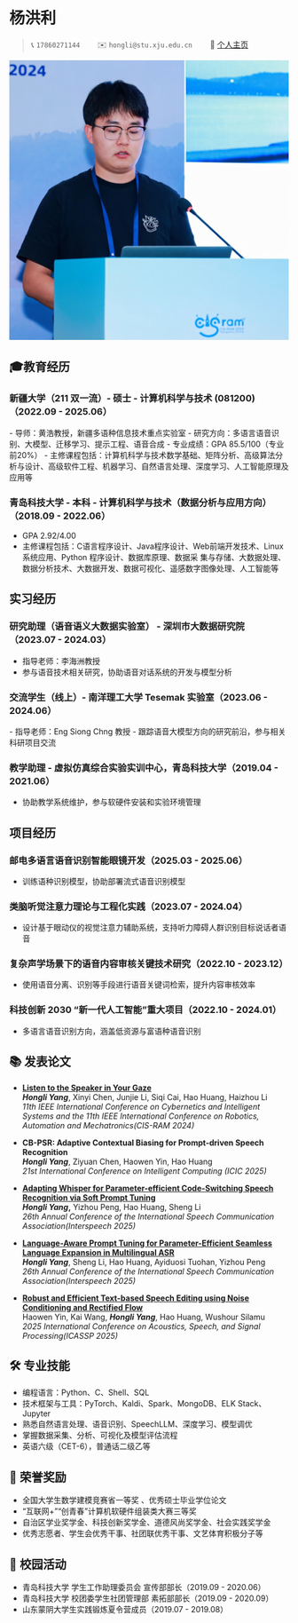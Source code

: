 # 杨洪利



> <span alt="icon">📞</span> `17860271144`&emsp;&emsp; <span alt="icon">✉️</span> `hongli@stu.xju.edu.cn`&emsp;&emsp; <span alt="icon">📒</span> [个人主页](https://baixf-xyz.github.io)

<img alt="avatar" src="./avatar.jpg">

## 🎓教育经历

<div alt="entry-title">
  <h3>新疆大学（211 双一流）- 硕士 - 计算机科学与技术 (081200)（2022.09 - 2025.06）</h3>
</div>
- 导师：黄浩教授，新疆多语种信息技术重点实验室  
- 研究方向：多语言语音识别、大模型、迁移学习、提示工程、语音合成  
- 专业成绩：GPA 85.5/100（专业前20%）  
- 主修课程包括：计算机科学与技术数学基础、矩阵分析、高级算法分析与设计、高级软件工程、机器学习、自然语言处理、深度学习、人工智能原理及应用等

<div alt="entry-title">
  <h3>青岛科技大学 - 本科 - 计算机科学与技术（数据分析与应用方向）（2018.09 - 2022.06）</h3>
</div>

- GPA 2.92/4.00  
- 主修课程包括：C语言程序设计、Java程序设计、Web前端开发技术、Linux 系统应用、Python 程序设计、数据库原理、数据采 集与存储、大数据处理、数据分析技术、大数据开发、数据可视化、遥感数字图像处理、人工智能等

## 实习经历

<div alt="entry-title">
  <h3>研究助理（语音语义大数据实验室） - 深圳市大数据研究院（2023.07 - 2024.03）</h3>
</div>

- 指导老师：李海洲教授  
- 参与语音技术相关研究，协助语音对话系统的开发与模型分析

<div alt="entry-title">
  <h3>交流学生（线上）- 南洋理工大学 Tesemak 实验室（2023.06 - 2024.06）</h3>
</div>
- 指导老师：Eng Siong Chng 教授  
- 跟踪语音大模型方向的研究前沿，参与相关科研项目交流

<div alt="entry-title">
  <h3>教学助理 - 虚拟仿真综合实验实训中心，青岛科技大学（2019.04 - 2021.06）</h3>
</div>

- 协助教学系统维护，参与软硬件安装和实验环境管理

## 项目经历

### 邮电多语言语音识别智能眼镜开发（2025.03 - 2025.06）

- 训练语种识别模型，协助部署流式语音识别模型

### 类脑听觉注意力理论与工程化实践（2023.07 - 2024.04）

- 设计基于眼动仪的视觉注意力辅助系统，支持听力障碍人群识别目标说话者语音  

### 复杂声学场景下的语音内容审核关键技术研究（2022.10 - 2023.12）

- 使用语音分离、识别等手段进行语音关键词检索，提升内容审核效率

### 科技创新 2030 “新一代人工智能”重大项目（2022.10 - 2024.01）

- 多语言语音识别方向，涵盖低资源与富语种语音识别

## 📚 发表论文

- [**Listen to the Speaker in Your Gaze**](https://ieeexplore.ieee.org/abstract/document/10672879/)  
  ***Hongli Yang***, Xinyi Chen, Junjie Li, Siqi Cai, Hao Huang, Haizhou Li  
  *11th IEEE International Conference on Cybernetics and Intelligent Systems and the 11th IEEE International Conference on Robotics, Automation and Mechatronics(CIS-RAM 2024)*

- **CB-PSR: Adaptive Contextual Biasing for Prompt-driven Speech Recognition**  
  ***Hongli Yang***, Ziyuan Chen, Haowen Yin, Hao Huang  
  *21st International Conference on Intelligent Computing (ICIC 2025)*

- [**Adapting Whisper for Parameter-efficient Code-Switching Speech Recognition via Soft Prompt Tuning**](https://arxiv.org/abs/2506.21576)  
  ***Hongli Yang*,** Yizhou Peng, Hao Huang, Sheng Li  
  *26th Annual Conference of the International Speech Communication Association(Interspeech 2025)*

- [**Language-Aware Prompt Tuning for Parameter-Efficient Seamless Language Expansion in Multilingual ASR**](https://arxiv.org/abs/2506.21577)  
  ***Hongli Yang***, Sheng Li, Hao Huang, Ayiduosi Tuohan, Yizhou Peng  
  *26th Annual Conference of the International Speech Communication Association(Interspeech 2025)*

- [**Robust and Efficient Text-based Speech Editing using Noise Conditioning and Rectified Flow**](https://ieeexplore.ieee.org/abstract/document/10890497)  
  Haowen Yin, Kai Wang, ***Hongli Yang***, Hao Huang, Wushour Silamu  
  *2025 International Conference on Acoustics, Speech, and Signal Processing(ICASSP 2025)*

## 🛠 专业技能

- 编程语言：Python、C、Shell、SQL  
- 技术框架与工具：PyTorch、Kaldi、Spark、MongoDB、ELK Stack、Jupyter  
- 熟悉自然语言处理、语音识别、SpeechLLM、深度学习、模型调优  
- 掌握数据采集、分析、可视化及模型评估流程  
- 英语六级（CET-6），普通话二级乙等

## 🏅 荣誉奖励

- 全国大学生数学建模竞赛省一等奖 、优秀硕士毕业学位论文
- “互联网+”“创青春”计算机软硬件组装类大赛三等奖  
- 自治区学业奖学金、科技创新奖学金、道德风尚奖学金、社会实践奖学金  
- 优秀志愿者、学生会优秀干事、社团联优秀干事、文艺体育积极分子等

## 💼 校园活动

- 青岛科技大学 学生工作助理委员会 宣传部部长（2019.09 - 2020.06）  
- 青岛科技大学  校团委学生社团管理部 素拓部部长（2019.09 - 2020.09）  
- 山东蒙阴大学生实践锻炼夏令营成员（2019.07 - 2019.08）